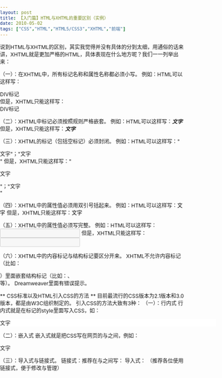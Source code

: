 ```yaml
---
layout: post
title: 【入门篇】HTML与XHTML的重要区别（实例）		
date: 2010-05-02
tags: ["CSS","HTML","HTML5/CSS3","XHTML","前端"]
---
```


说到HTML与XHTML的区别，其实我觉得并没有具体的分到太细，用通俗的话来讲，XHTML就是更加严格的HTML，具体表现在什么地方呢？我们一一列举出来：

（一）：在XHTML中，所有标记名称和属性名称都必须小写。
例如：HTML可以这样写：<DIV STYLE="WIDTH:500PX;">DIV标记</DIV>
但是，XHTML只能这样写：<div style="width:500px;">DIV标记</div>

（二）：XHTML中标记必须按照规则严格嵌套。
例如：HTML可以这样写：<b><i>文字</b></i>
但是，XHTML只能这样写：<b><i>文字</i></b>

（三）：XHTML的标记（包括空标记）必须封闭。
例如：HTML可以这样写："<p>文字"；"文字<br>"
但是，XHTML只能这样写："<p>文字</p>"；"文字<br/>"

（四）：XHTML中的属性值必须用双引号括起来。
例如：HTML可以这样写：<font color=#000000>文字</font>
但是，XHTML只能这样写：<font color="#000000">文字</font>

（五）：XHTML中的属性值必须写完整。
例如：HTML可以这样写：<input disabled>
但是，XHTML只能这样写：<input disabled="true">

（六）：XHTML中的内容标记与结构标记要区分开来。
XHTML不允许内容标记（比如：<p>）里面嵌套结构标记（比如：<table>、<div>等）。
Dreamweaver里面有错误提示。

** CSS标准以及HTML引入CSS的方法 **
目前最流行的CSS版本为2.1版本和3.0版本，都是由W3C组织制定的。
引入CSS的方法大致有3种：
（一）：行内式
行内式就是在标记的style里面写入CSS，如：<div style="width:500px; background:#ffffff;">文字</div>

（二）：嵌入式
嵌入式就是把CSS写在网页的<head>与</head>之间，例如：
<html>
<head>
<style type="text/css">
body{font-size:12px; margin:0; padding:0;}
#content{width:900px; margin:auto;}
</style>
</head>
<body>
<div id="content">文字</div>
</body>
</html>

（三）：导入式与链接式。
链接式：推荐在<head>与</head>之间写：<link href="style.css" rel="stylesheet" type="text/css"/>
导入式：<style type="text/css">
@import"style.css";
</style>
（推荐各位使用链接式，便于修改与管理）		